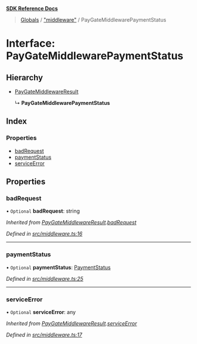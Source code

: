 **[SDK Reference Docs](../README.md)**

> [Globals](../README.md) / ["middleware"](../modules/_middleware_.md) / PayGateMiddlewarePaymentStatus

# Interface: PayGateMiddlewarePaymentStatus

## Hierarchy

- [PayGateMiddlewareResult](_middleware_.paygatemiddlewareresult.md)

  ↳ **PayGateMiddlewarePaymentStatus**

## Index

### Properties

- [badRequest](_middleware_.paygatemiddlewarepaymentstatus.md#badrequest)
- [paymentStatus](_middleware_.paygatemiddlewarepaymentstatus.md#paymentstatus)
- [serviceError](_middleware_.paygatemiddlewarepaymentstatus.md#serviceerror)

## Properties

### badRequest

• `Optional` **badRequest**: string

_Inherited from [PayGateMiddlewareResult](_middleware_.paygatemiddlewareresult.md).[badRequest](_middleware_.paygatemiddlewareresult.md#badrequest)_

_Defined in [src/middleware.ts:16](https://github.com/distributhor/paygate-sdk/blob/09aaeab/src/middleware.ts#L16)_

---

### paymentStatus

• `Optional` **paymentStatus**: [PaymentStatus](_types_.paymentstatus.md)

_Defined in [src/middleware.ts:25](https://github.com/distributhor/paygate-sdk/blob/09aaeab/src/middleware.ts#L25)_

---

### serviceError

• `Optional` **serviceError**: any

_Inherited from [PayGateMiddlewareResult](_middleware_.paygatemiddlewareresult.md).[serviceError](_middleware_.paygatemiddlewareresult.md#serviceerror)_

_Defined in [src/middleware.ts:17](https://github.com/distributhor/paygate-sdk/blob/09aaeab/src/middleware.ts#L17)_
